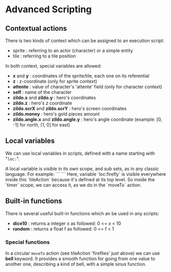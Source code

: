 

# Advanced Scripting #

## Contextual actions ##

There is two kinds of context which can be assigned to an execution script:
  * sprite : referring to an actor (character) or a simple entity
  * tile : referring to a tile position

In both context, special variables are allowed:
  * **x** and **y** : coordinates of the sprite/tile, each one on its referential
  * **z** : z-coordinate (only for sprite context)
  * **attente** : value of character's 'attente' field (only for character context)
  * **self** : name of the character
  * **zildo.x** and **zildo.y** : hero's coordinates
  * **zildo.z** : hero's *z* coordinate
  * **zildo.scrX** and **zildo.scrY** : hero's screen coordinates
  * **zildo.money** : hero's gold pieces amount
  * **zildo.angle.x** and **zildo.angle.y** : hero's angle coordinate (example: [0, -1] for north, [1, 0] for east)

## Local variables ##

<p>We can use local variables in scripts, defined with a name starting with "<code>loc:</code>".</p>
A local variable is visible in its own scope, and sub sets, as in any classic language. For example:
```
    <tileAction id="fireflies">
        <spawn what="loc:firefly" type="PURPLE_FIREFLY" pos="x*16, y*16"
               z="4" alpha="180" foreground="true" />
       	<timer each="80+random*15">
            <action>
		<moveTo what="loc:firefly" pos="x*16+random*40,y*16+random*30" way="circular"
                        zoom="128+bell*128" unblock="true"/>
            </action>
        </timer>
    </tileAction>
```
Here, variable `loc:firefly` is visible everywhere inside this `tileAction` because it's defined at its top level. So inside the `timer` scope, we can access it, as we do in the `moveTo` action.

## Built-in functions ##

<p>There is several useful built-in functions which an be used in any scripts:</p>

  * **dice10** : returns a integer x as followed: 0 <= x < 10
  * **random** : returns a float f as followed: 0 <= f < 1

### Special functions ###

In a circular `moveTo` action (see tileAction 'fireflies' just above) we can use **bell** keyword. It provides a smooth function for going from one value to another one, describing a kind of bell, with a simple sinus function.
